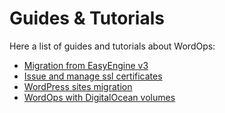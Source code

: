 # Guides & Tutorials

Here a list of guides and tutorials about WordOps:

- [Migration from EasyEngine v3](guides/migration-from-easyengine.md)
- [Issue and manage ssl certificates](guides/manage-ssl-certificates.md)
- [WordPress sites migration](guides/wordpress-migration.md)
- [WordOps with DigitalOcean volumes](guides/wordops-with-digitalocean-volume.md)
